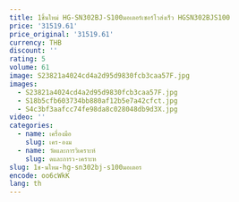 ```yaml
---
title: 1ชิ้นใหม่ HG-SN302BJ-S100มอเตอร์เซอร์โวส่งเร็ว HGSN302BJS100
price: '31519.61'
price_original: '31519.61'
currency: THB
discount: ''
rating: 5
volume: 61
image: S23821a4024cd4a2d95d9830fcb3caa57F.jpg
images:
  - S23821a4024cd4a2d95d9830fcb3caa57F.jpg
  - S18b5cfb603734bb880af12b5e7a42cfct.jpg
  - S4c3bf3aafcc74fe98da8c028048db9d3X.jpg
video: ''
categories:
  - name: เครื่องมือ
    slug: เคร-องม
  - name: วัดและการวิเคราะห์
    slug: ดและการว-เคราะห
slug: 1ช-นใหม-hg-sn302bj-s100มอเตอร
encode: oo6cWkK
lang: th
---
```

  